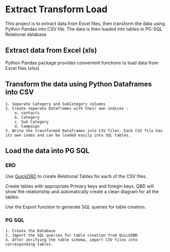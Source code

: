 # Extract Transform Load
This project is to extract data from Excel files, then transform the data using Python Pandas into CSV file. The data is then loaded into tables in PG-SQL Relational database

## Extract data from Excel (xls)
Python Pandas package provides convenient functions to load data from Excel files (xlsx)

## Transform the data using Python Dataframes into CSV
    1. Separate Category and SubCategory columns
    2. Create separate Dataframes with their own indices :
        a. contacts
        b. Category
        c. Sub Category
        d. Campaign
    3. Write the transformed Dataframes into CSV files. Each CSV file has its own index and can be loaded easily into SQL tables.

## Load the data into PG SQL
### ERD
Use [QuickDBD](https://app.quickdatabasediagrams.com/#/) to create Relational Tables for each of the CSV files.

Create tables with appropriate Primary keys and foregin keys. QBD will show the relationship and automatically create a clean diagram for all the tables.

Use the Export function to generate SQL queries for table creation.

### PG SQL
    1. Create the Database
    2. Import the SQL queries for table creation from QuickDBD
    3. After verifying the table schema, import CSV files into corresponding tables.

